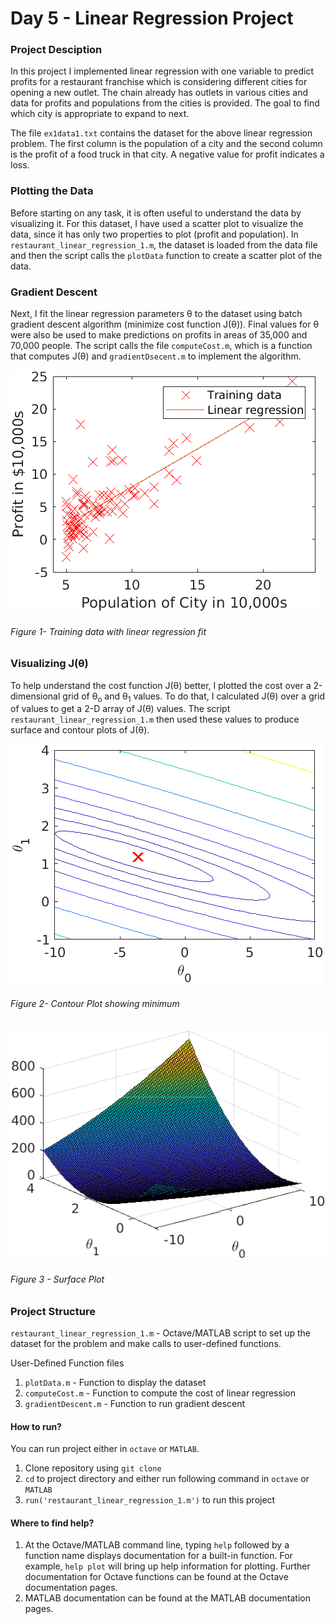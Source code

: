# Day 5 - Linear Regression Project

### Project Desciption
In this project I implemented linear regression with one variable to predict profits for a restaurant franchise which is considering different cities for opening a new
outlet. The chain already has outlets in various cities and data for profits and populations from the cities is provided. The goal to find which city is appropriate to expand to next.

The file `ex1data1.txt` contains the dataset for the above linear regression problem. The first column is the population of a city and the second column is the profit of a food truck in that city. A negative value for profit indicates a loss.

### Plotting the Data
Before starting on any task, it is often useful to understand the data by visualizing it. For this dataset, I have used a scatter plot to visualize the data, since it has only two properties to plot (profit and population). In `restaurant_linear_regression_1.m`, the dataset is loaded from the data file and then the script calls the `plotData` function to create a scatter plot of the data.

### Gradient Descent
Next, I fit the linear regression parameters &theta; to the dataset using batch gradient descent algorithm (minimize cost function J(&theta;)). Final values for &theta; were also be used to make predictions on profits in areas of 35,000 and 70,000 people. The script calls the file `computeCost.m`, which is a function that computes J(&theta;) and `gradientDsecent.m` to implement the algorithm.

![](results/Scatter_Plot_1.png)

###### Figure 1- Training data with linear regression fit

### Visualizing J(&theta;)
To help understand the cost function J(&theta;) better, I plotted the cost over a 2-dimensional grid of &theta;<sub>o</sub> and &theta;<sub>1</sub> values. To do that, I calculated J(&theta;) over a grid of values to get a 2-D array of J(&theta;) values. The script `restaurant_linear_regression_1.m` then used these values to produce surface and contour plots of J(&theta;).

![](results/Contour_Plot_1.png) 

###### Figure 2- Contour Plot showing minimum

![](results/Surface_1.png)

###### Figure 3 - Surface Plot

### Project Structure 

`restaurant_linear_regression_1.m` - Octave/MATLAB script to set up the dataset for the problem and make calls to user-defined functions.

User-Defined Function files
1. `plotData.m` - Function to display the dataset
1. `computeCost.m` - Function to compute the cost of linear regression
1. `gradientDescent.m` - Function to run gradient descent

#### How to run?
You can run project either in `octave` or `MATLAB`. 
1. Clone repository using `git clone `
2. `cd` to project directory and either run following command in `octave` or `MATLAB`
2. `run('restaurant_linear_regression_1.m')` to run this project

#### Where to find help?
1. At the Octave/MATLAB command line, typing `help` followed by a function name displays documentation for a built-in function. For example, `help plot` will bring up help information for plotting. Further documentation for Octave functions can be found at the Octave documentation pages. 
2. MATLAB documentation can be found at the MATLAB documentation pages.

